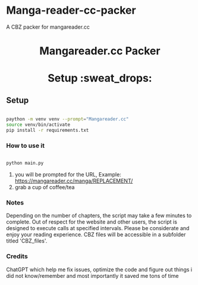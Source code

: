 # Manga-reader-cc-packer
A CBZ packer for mangareader.cc

<div align="center">
    <h1>Mangareader.cc Packer</h1>
</div>

<div align="center">

</div>

<div align="center">
    <h1>Setup :sweat_drops:</h1>
</div>

## Setup

  ```zsh
  
  paython -m venv venv --prompt="Mangareader.cc"
  source venv/bin/activate
  pip install -r requirements.txt
  ```

### How to use it

```zsh

python main.py

```

1) you will be prompted for the URL, Example: https://mangareader.cc/manga/REPLACEMENT/
2) grab a cup of coffee/tea


### Notes

Depending on the number of chapters, the script may take a few minutes to complete. Out of respect for the website and other users, the script is designed to execute calls at specified intervals. Please be considerate and enjoy your reading experience. CBZ files will be accessible in a subfolder titled 'CBZ_files'.

### Credits

ChatGPT which help me fix issues, optimize the code and figure out things i did not know/remember and most importantly it saved me tons of time



